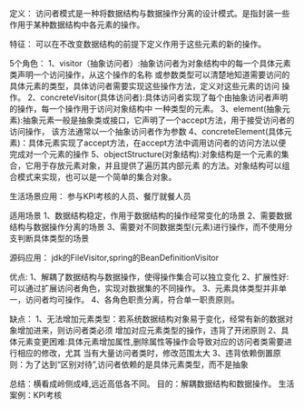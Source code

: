 定义：
访问者模式是一种将数据结构与数据操作分离的设计模式。是指封装一些作用于某种数据结构中各元素的操作。

特征：
可以在不改变数据结构的前提下定义作用于这些元素的新的操作。


5个角色：
1、visitor（抽象访问者）:抽象访问者为对象结构中的每一个具体元素类声明一个访问操作，从这个操作的名称
或参数类型可以清楚地知道需要访问的具体元素的类型，具体访问者需要实现这些操作方法，定义对这些元素的访问
操作。
2、concreteVisitor(具体访问者):具体访问者实现了每个由抽象访问者声明的操作，每一个操作用于访问对象结构中
一种类型的元素。
3、element(抽象元素):抽象元素一般是抽象类或接口，它声明了一个accept方法，用于接受访问者的访问操作，
该方法通常以一个抽象访问者作为参数
4、concreteElement(具体元素)：具体元素实现了accept方法，在accept方法中调用访问者的访问方法以便
完成对一个元素的操作
5、objectStructure(对象结构):对象结构是一个元素的集合，它用于存放元素对象，并且提供了遍历其内部元素
的方法。对象结构可以组合模式来实现，也可以是一个简单的集合对象。

生活场景应用：
参与KPI考核的人员、餐厅就餐人员

适用场景
1、数据结构稳定，作用于数据结构的操作经常变化的场景
2、需要数据结构与数据操作分离的场景
3、需要对不同数据类型(元素)进行操作，而不使用分支判断具体类型的场景

源码应用：
jdk的FileVisitor,spring的BeanDefinitionVisitor


优点:
1、解耦了数据结构与数据操作，使得操作集合可以独立变化
2、扩展性好:可以通过扩展访问者角色，实现对数据集的不同操作。
3、元素具体类型并非单一，访问者均可操作。
4、各角色职责分离，符合单一职责原则。

缺点：
1、无法增加元素类型：若系统数据结构对象易于变化，经常有新的数据对象增加进来，则访问者类必须
增加对应元素类型的操作，违背了开闭原则
2、具体元素变更困难:具体元素增加属性,删除属性等操作会导致对应的访问者类需要进行相应的修改，尤其
当有大量访问者类时，修改范围太大
3、违背依赖倒置原则：为了达到“区别对待”,访问者依赖的是具体元素类型，而不是抽象

总结：横看成岭侧成峰,远近高低各不同。
目的：解耦数据结构和数据操作。
生活案例：KPI考核

